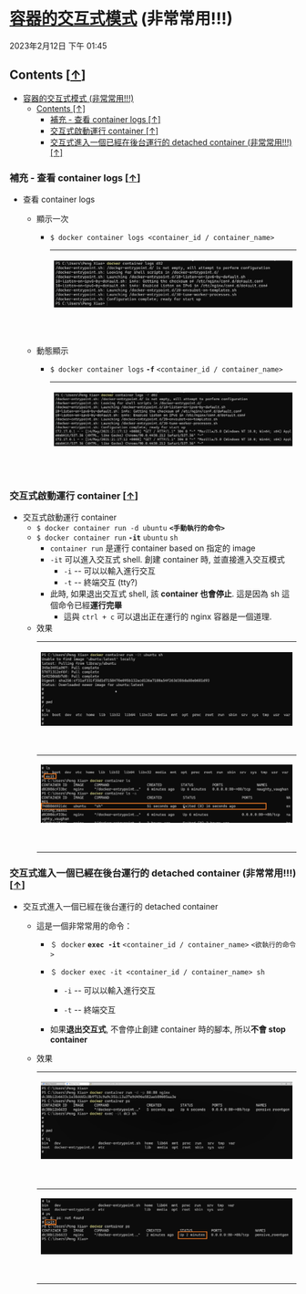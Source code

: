 <!-- This md file is originally converted from onenote -->

# [容器的交互式模式](https://dockertips.readthedocs.io/en/latest/container-quickstart/docker-shell.html) (非常常用!!!)

2023年2月12日
下午 01:45

## Contents [[↑](#容器的交互式模式-非常常用)]

- [容器的交互式模式 (非常常用!!!)](#容器的交互式模式-非常常用)
  - [Contents \[↑\]](#contents-)
    - [補充 - 查看 container logs \[↑\]](#補充---查看-container-logs-)
    - [交互式啟動運行 container \[↑\]](#交互式啟動運行-container-)
    - [交互式進入一個已經在後台運行的 detached container (非常常用!!!) \[↑\]](#交互式進入一個已經在後台運行的-detached-container-非常常用-)

### 補充 - 查看 container logs [[↑](#容器的交互式模式-非常常用)]

- 查看 container logs
  - 顯示一次
    - `$ docker container logs <container_id / container_name>`
      <table>
        <colgroup>
          <col style="width: 100%" />
        </colgroup>
        <thead>
          <tr class="header">
            <th>
              <p><img src="assets/005_容器的交互式模式_000.png" /></p>
              <p> </p>
            </th>
          </tr>
        </thead>
        <tbody>
        </tbody>
      </table>

  - 動態顯示
    - `$ docker container logs` **`-f`** `<container_id / container_name>`
      <table>
        <colgroup>
          <col style="width: 100%" />
        </colgroup>
        <thead>
          <tr class="header">
            <th>
              <p><img src="assets/005_容器的交互式模式_001.png" /></p>
              <p> </p>
            </th>
          </tr>
        </thead>
        <tbody>
        </tbody>
      </table>

### 交互式啟動運行 container [[↑](#容器的交互式模式-非常常用)]

- 交互式啟動運行 container
  - `$ docker container run -d ubuntu` **`<手動執行的命令>`**
  - `$ docker container run` **`-it`** `ubuntu` `sh`
    - `container run` 是運行 container based on 指定的 image
    - `-it` 可以進入交互式 shell. 創建 container 時, 並直接進入交互模式
      - `-i` -- 可以以輸入進行交互
      - `-t` -- 終端交互 (tty?)
    - 此時, 如果退出交互式 shell, 該 **container 也會停止**. 這是因為 sh 這個命令已經**運行完畢**
      - 這與 `ctrl + c` 可以退出正在運行的 nginx 容器是一個道理.
  - 效果
    <table>
      <colgroup>
        <col style="width: 100%" />
      </colgroup>
      <thead>
        <tr class="header">
          <th>
            <p><img src="assets/005_容器的交互式模式_002.png" /></p>
            <p> </p>
          </th>
        </tr>
      </thead>
      <tbody>
        <tr class="odd">
          <td>
            <p><img src="assets/005_容器的交互式模式_003.png" /></p>
            <p> </p>
          </td>
        </tr>
      </tbody>
    </table>

### 交互式進入一個已經在後台運行的 detached container (非常常用!!!) [[↑](#容器的交互式模式-非常常用)]

- 交互式進入一個已經在後台運行的 detached container

  - 這是一個非常常用的命令：

    - `＄ docker` **`exec -it`** `<container_id / container_name>` `<欲執行的命令>`
    - `＄ docker exec -it <container_id / container_name> sh`

      - `-i` -- 可以以輸入進行交互

      - `-t` -- 終端交互

    - 如果**退出交互式**, 不會停止創建 container 時的腳本, 所以**不會 stop container**
  - 效果
    <table>
      <colgroup>
        <col style="width: 100%" />
      </colgroup>
      <thead>
        <tr class="header">
          <th>
            <p><img src="assets/005_容器的交互式模式_005.png" /></p>
            <p> </p>
          </th>
        </tr>
      </thead>
      <tbody>
        <tr class="odd">
          <td>
            <p><img src="assets/005_容器的交互式模式_006.png" /></p>
            <p> </p>
          </td>
        </tr>
      </tbody>
    </table>
